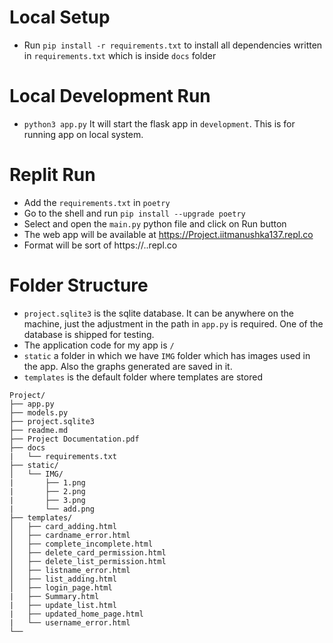 # Local Setup
- Run ```pip install -r requirements.txt``` to install all dependencies written in ```requirements.txt``` which is inside ```docs``` folder

# Local Development Run
- ```python3 app.py``` It will start the flask app in ```development```. This is for running app on local system.

# Replit Run
- Add the ```requirements.txt``` in ```poetry```
- Go to the shell and run ```pip install --upgrade poetry```
- Select and open the ```main.py``` python file and click on Run button
- The web app will be available at https://Project.iitmanushka137.repl.co
- Format will be sort of https://..repl.co

# Folder Structure
- ```project.sqlite3``` is the sqlite database. It can be anywhere on the machine, just the adjustment in the path in ```app.py``` is required. One of the database is shipped for testing.
- The application code for my app is ```/```
- ```static``` a folder in which we have ```IMG``` folder which has images used in the app. Also the graphs generated are saved in it.
- ```templates``` is the default folder where templates are stored
```
Project/
├── app.py
├── models.py
├── project.sqlite3
├── readme.md
├── Project Documentation.pdf
├── docs
|   └── requirements.txt
├── static/
│   └── IMG/
|       ├── 1.png
|       ├── 2.png
|       ├── 3.png
|       └── add.png
├── templates/
│   ├── card_adding.html
│   ├── cardname_error.html
│   ├── complete_incomplete.html
│   ├── delete_card_permission.html
│   ├── delete_list_permission.html
│   ├── listname_error.html
│   ├── list_adding.html
│   ├── login_page.html
|   ├── Summary.html
|   ├── update_list.html
|   ├── updated_home_page.html
|   └── username_error.html
└──
```
